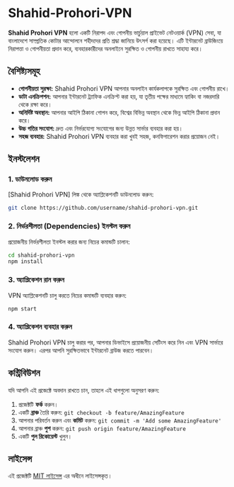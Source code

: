 # Shahid-Prohori-VPN

**Shahid Prohori VPN** হলো একটি নিরাপদ এবং গোপনীয় ভার্চুয়াল প্রাইভেট নেটওয়ার্ক (VPN) সেবা, যা বাংলাদেশে সাম্প্রতিক কোটার আন্দোলনে শহীদদের প্রতি শ্রদ্ধা জানিয়ে উৎসর্গ করা হয়েছে। এটি ইন্টারনেট ব্রাউজিংয়ে নিরাপত্তা ও গোপনীয়তা প্রদান করে, ব্যবহারকারীদের অনলাইনে সুরক্ষিত ও গোপনীয় রাখতে সাহায্য করে।

## বৈশিষ্ট্যসমূহ
- **গোপনীয়তা সুরক্ষা:** Shahid Prohori VPN আপনার অনলাইন কার্যকলাপকে সুরক্ষিত এবং গোপনীয় রাখে।
- **ডাটা এনক্রিপশন:** আপনার ইন্টারনেট ট্র্যাফিক এনক্রিপ্ট করা হয়, যা তৃতীয় পক্ষের মাধ্যমে হ্যাকিং বা নজরদারি থেকে রক্ষা করে।
- **অনির্দিষ্ট অবস্থান:** আপনার আইপি ঠিকানা গোপন করে, বিশ্বের বিভিন্ন অবস্থান থেকে ভিন্ন আইপি ঠিকানা প্রদান করে।
- **উচ্চ গতির সংযোগ:** দ্রুত এবং নির্ভরযোগ্য সংযোগের জন্য উন্নত সার্ভার ব্যবহার করা হয়।
- **সহজ ব্যবহার:** Shahid Prohori VPN ব্যবহার করা খুবই সহজ, কনফিগারেশন করার প্রয়োজন নেই।

## ইনস্টলেশন

### 1. ডাউনলোড করুন
[Shahid Prohori VPN] লিঙ্ক থেকে অ্যাপ্লিকেশনটি ডাউনলোড করুন:

```bash
git clone https://github.com/username/shahid-prohori-vpn.git
```

### 2. নির্ভরশীলতা (Dependencies) ইনস্টল করুন
প্রয়োজনীয় নির্ভরশীলতা ইনস্টল করার জন্য নিচের কমান্ডটি চালান:

```bash
cd shahid-prohori-vpn
npm install
```

### 3. অ্যাপ্লিকেশন রান করুন
VPN অ্যাপ্লিকেশনটি চালু করতে নিচের কমান্ডটি ব্যবহার করুন:

```bash
npm start
```

### 4. অ্যাপ্লিকেশন ব্যবহার করুন
Shahid Prohori VPN চালু করার পর, আপনার ডিভাইসে প্রয়োজনীয় সেটিংস করে নিন এবং VPN সার্ভারে সংযোগ করুন। এরপর আপনি সুরক্ষিতভাবে ইন্টারনেট ব্রাউজ করতে পারবেন।

## কন্ট্রিবিউশন

যদি আপনি এই প্রজেক্টে অবদান রাখতে চান, তাহলে এই ধাপগুলো অনুসরণ করুন:
1. প্রজেক্টটি **ফর্ক** করুন।
2. একটি **ব্রাঞ্চ** তৈরি করুন: `git checkout -b feature/AmazingFeature`
3. আপনার পরিবর্তন করুন এবং **কমিট** করুন: `git commit -m 'Add some AmazingFeature'`
4. আপনার ব্রাঞ্চ **পুশ** করুন: `git push origin feature/AmazingFeature`
5. একটি **পুল রিকোয়েস্ট** খুলুন।

## লাইসেন্স

এই প্রজেক্টটি [MIT লাইসেন্স](LICENSE) এর অধীনে লাইসেন্সকৃত।

